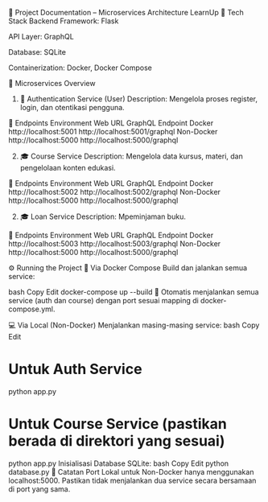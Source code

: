 📘 Project Documentation – Microservices Architecture LearnUp
🧱 Tech Stack
Backend Framework: Flask

API Layer: GraphQL

Database: SQLite

Containerization: Docker, Docker Compose

🧩 Microservices Overview
1. 🔐 Authentication Service (User)
Description: Mengelola proses register, login, dan otentikasi pengguna.

🔗 Endpoints
Environment	Web URL	GraphQL Endpoint
Docker	http://localhost:5001	http://localhost:5001/graphql
Non-Docker	http://localhost:5000	http://localhost:5000/graphql

2. 🎓 Course Service
Description: Mengelola data kursus, materi, dan pengelolaan konten edukasi.

🔗 Endpoints
Environment	Web URL	GraphQL Endpoint
Docker	http://localhost:5002	http://localhost:5002/graphql
Non-Docker	http://localhost:5000	http://localhost:5000/graphql

2. 🎓 Loan Service
Description: Mpeminjaman buku.

🔗 Endpoints
Environment	Web URL	GraphQL Endpoint
Docker	http://localhost:5003	http://localhost:5003/graphql
Non-Docker	http://localhost:5000	http://localhost:5000/graphql

⚙️ Running the Project
🐳 Via Docker Compose
Build dan jalankan semua service:

bash
Copy
Edit
docker-compose up --build
🔁 Otomatis menjalankan semua service (auth dan course) dengan port sesuai mapping di docker-compose.yml.

💻 Via Local (Non-Docker)
Menjalankan masing-masing service:
bash
Copy
Edit
# Untuk Auth Service
python app.py

# Untuk Course Service (pastikan berada di direktori yang sesuai)
python app.py
Inisialisasi Database SQLite:
bash
Copy
Edit
python database.py
🧾 Catatan
Port Lokal untuk Non-Docker hanya menggunakan localhost:5000. Pastikan tidak menjalankan dua service secara bersamaan di port yang sama.